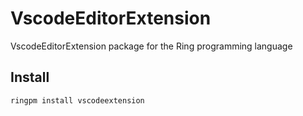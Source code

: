 # VscodeEditorExtension

VscodeEditorExtension package for the Ring programming language

## Install

	ringpm install vscodeextension